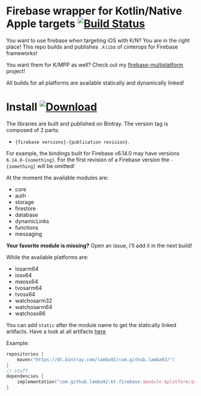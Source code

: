 # Firebase wrapper for Kotlin/Native Apple targets [![Build Status](https://travis-ci.org/lamba92/firebase-ios-kotlin-native.svg?branch=master)](https://travis-ci.org/lamba92/firebase-ios-kotlin-native)
You want to use firebase when targeting iOS with K/N? You are in the right place! This repo builds and publishes `.klib`s of cinterops for Firebase frameworks! 

You want them for K/MPP as well? Check out my [firebase-multiplatform](https://github.com/lamba92/firebase-multiplatform) project!

All builds for all platforms are available statically and dynamically linked! 

# Install [ ![Download](https://api.bintray.com/packages/lamba92/com.github.lamba92/kt-firebase/images/download.svg) ](https://bintray.com/lamba92/com.github.lamba92/kt-firebase/_latestVersion)
The libraries are built and published on Bintray. The version tag is composed of 2 parts: 
 - `{firebase versions}-{publication revision}`.
 
 For example, the bindings built for Firebase v6.14.0 may have versions `6.14.0-{something}`. For the first revision of a Firebase version the `-{something}` will be omitted!
 
 At the moment the available modules are:
 - core
 - auth
 - storage
 - firestore
 - database
 - dynamicLinks
 - functions
 - messaging
 
 **Your favorite module is missing?** Open an issue, I'll add it in the next build!
 
 While the available platforms are:
  - iosarm64
  - iosx64
  - maosx64
  - tvosarm64
  - tvosx64
  - watchosarm32
  - watchosarm64
  - watchosx86
  
You can add `static` after the module name to get the statically linked artifacts. Have a look at all artifacts [here](PACKAGES.md)

Example:
```kotlin
repositories {
    maven("https://dl.bintray.com/lamba92/com.github.lamba92/")
}
// stuff
dependencies {
    implementation("com.github.lamba92:kt-firebase-$module-$platform:$version")
}
```

